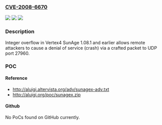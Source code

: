 ### [CVE-2008-6670](https://cve.mitre.org/cgi-bin/cvename.cgi?name=CVE-2008-6670)
![](https://img.shields.io/static/v1?label=Product&message=n%2Fa&color=blue)
![](https://img.shields.io/static/v1?label=Version&message=n%2Fa&color=blue)
![](https://img.shields.io/static/v1?label=Vulnerability&message=n%2Fa&color=brighgreen)

### Description

Integer overflow in Vertex4 SunAge 1.08.1 and earlier allows remote attackers to cause a denial of service (crash) via a crafted packet to UDP port 27960.

### POC

#### Reference
- http://aluigi.altervista.org/adv/sunagex-adv.txt
- http://aluigi.org/poc/sunagex.zip

#### Github
No PoCs found on GitHub currently.

